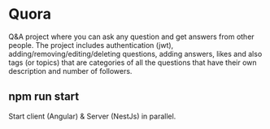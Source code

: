 # Quora
Q&A project where you can ask any question and get answers from other people.
The project includes authentication (jwt), adding/removing/editing/deleting questions, adding answers, likes and also tags (or topics) that are categories of all the questions that have their own description and number of followers.

## npm run start
Start client (Angular) & Server (NestJs) in parallel.

